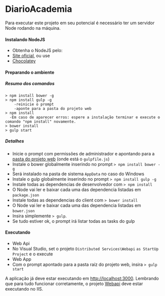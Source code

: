 # DiarioAcademia

Para executar este projeto em seu potencial é necessário ter um servidor Node rodando na máquina.

#### Instalando NodeJS
* Obtenha o NodeJS pelo:
 * [Site oficial](https://nodejs.org/), ou use
 * [Chocolatey](https://chocolatey.org/)
 

#### Preparando o ambiente

##### Resumo dos comandos
    > npm install bower -g
    > npm install gulp -g
        -reinicie o prompt
        -aponte para a pasta do projeto web
    > npm install
      -Em caso de aparecer erros: espere a instalação terminar e execute o comando "npm install" novamente.
    > bower install
    > gulp start


##### Detalhes
* Inicie o prompt com permissões de administrador e apontando para a [pasta do projeto web](https://github.com/AlexandreRech/DiarioAcademia/tree/master/NDDigital.DiarioAcademia.Apresentacao.WebApp) (onde está o `gulpfile.js`)
* Instale o bower globalmente inserindo no prompt `> npm install bower -g`
 * Será instalado na pasta de sistema `AppData` no caso do Windows
* Instale o gulp globalmente inserindo no prompt `> npm install gulp -g`
* Instale todas as dependencias de desenvolvedor com `> npm install`
 * O Node vai ler e baixar cada uma das dependencia listadas em `package.json`
* Instale todas as dependencias do client com `> bower install`
 * O Node vai ler e baixar cada uma das dependencia listadas em `bower.json`
* Insira simplemente `> gulp`. 
 * Se tudo estiver ok, o prompt irá listar todas as tasks do gulp

#### Executando
* Web Api
 * No Visual Studio, set o projeto `Distributed Services\Webapi`  `as StartUp Project` e o execute
* Web App
 * Com o prompt apontado para a pasta raíz do projeto web, insira `> gulp start`
 
A aplicação já deve estar executando em  [http://localhost:3000](http://localhost:3000). Lembrando que para tudo funcionar corretamente, o projeto [Webapi](https://github.com/AlexandreRech/DiarioAcademia/tree/master/NDDigital.DiarioAcademia.WebApi) deve estar executando no IIS.


